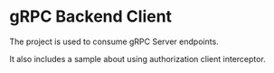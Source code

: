 # gRPC Backend Client

The project is used to consume gRPC Server endpoints.

It also includes a sample about using authorization client interceptor.
